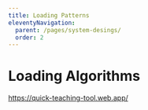 ```yaml
---
title: Loading Patterns
eleventyNavigation:
  parent: /pages/system-desings/
  order: 2
---
```


# Loading Algorithms

https://quick-teaching-tool.web.app/
